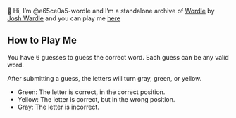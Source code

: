 👋 Hi, I’m @e65ce0a5-wordle and I’m a standalone archive of [Wordle](https://www.powerlanguage.co.uk/wordle/) by [Josh Wardle](https://twitter.com/powerlanguish) and you can play me [here](https://e65ce0a5-wordle.github.io/e65ce0a5-wordle/)

## How to Play Me

You have 6 guesses to guess the correct word.
Each guess can be any valid word.

After submitting a guess, the letters will turn gray, green, or yellow.

- Green: The letter is correct, in the correct position.
- Yellow: The letter is correct, but in the wrong position.
- Gray: The letter is incorrect.
